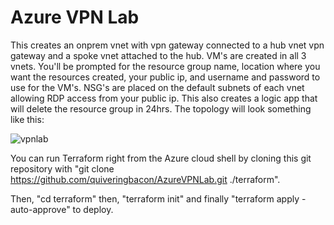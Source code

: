 # Azure VPN Lab

This creates an onprem vnet with vpn gateway connected to a hub vnet vpn gateway and a spoke vnet attached to the hub. VM's are created in all 3 vnets.
You'll be prompted for the resource group name, location where you want the resources created, your public ip, and username and password to use for the VM's. NSG's are placed on the default subnets of each vnet allowing RDP access from your public ip. This also creates a logic app that will delete the resource group in 24hrs.
The topology will look something like this:

![vpnlab](https://user-images.githubusercontent.com/128983862/231853551-e8d07cc3-146b-4631-8f40-fa77a807fbcb.png)


You can run Terraform right from the Azure cloud shell by cloning this git repository with "git clone https://github.com/quiveringbacon/AzureVPNLab.git ./terraform".

Then, "cd terraform" then, "terraform init" and finally "terraform apply -auto-approve" to deploy.
